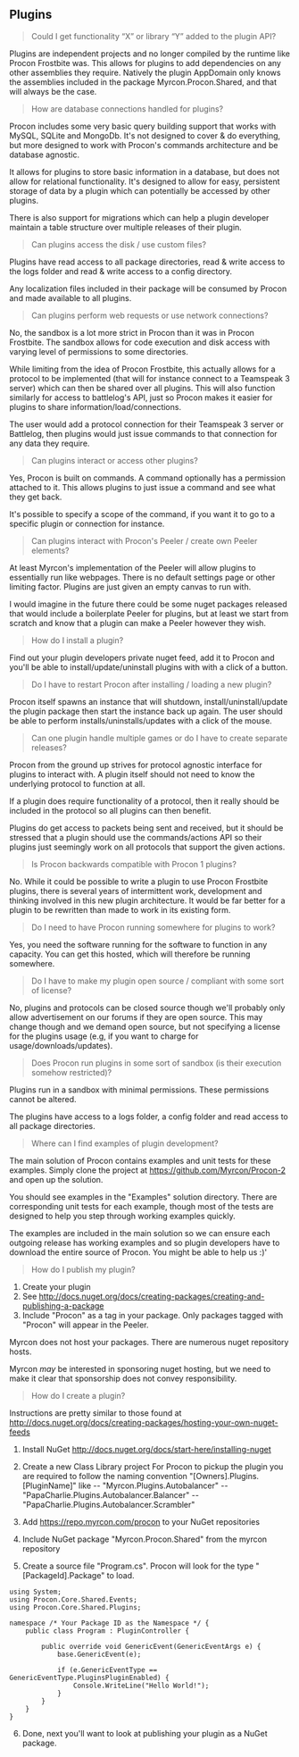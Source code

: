 ## Plugins

> Could I get functionality “X” or library “Y” added to the plugin API?

Plugins are independent projects and no longer compiled by the runtime like Procon Frostbite was. This allows for plugins to add dependencies on any other assemblies they require. Natively the plugin AppDomain only knows the assemblies included in the package Myrcon.Procon.Shared, and that will always be the case.

> How are database connections handled for plugins?

Procon includes some very basic query building support that works with MySQL, SQLite and MongoDb. It's not designed to cover & do everything, but more designed to work with Procon's commands architecture and be database agnostic.

It allows for plugins to store basic information in a database, but does not allow for relational functionality. It's designed to allow for easy, persistent storage of data by a plugin which can potentially be accessed by other plugins.

There is also support for migrations which can help a plugin developer maintain a table structure over multiple releases of their plugin.

> Can plugins access the disk / use custom files?

Plugins have read access to all package directories, read & write access to the logs folder and read & write access to a config directory.

Any localization files included in their package will be consumed by Procon and made available to all plugins.

> Can plugins perform web requests or use network connections?

No, the sandbox is a lot more strict in Procon than it was in Procon Frostbite. The sandbox allows for code execution and disk access with varying level of permissions to some directories.

While limiting from the idea of Procon Frostbite, this actually allows for a protocol to be implemented (that will for instance connect to a Teamspeak 3 server) which can then be shared over all plugins. This will also function similarly for access to battlelog's API, just so Procon makes it easier for plugins to share information/load/connections.

The user would add a protocol connection for their Teamspeak 3 server or Battlelog, then plugins would just issue commands to that connection for any data they require.

> Can plugins interact or access other plugins?

Yes, Procon is built on commands. A command optionally has a permission attached to it. This allows plugins to just issue a command and see what they get back.

It's possible to specify a scope of the command, if you want it to go to a specific plugin or connection for instance.

> Can plugins interact with Procon's Peeler / create own Peeler elements?

At least Myrcon's implementation of the Peeler will allow plugins to essentially run like webpages. There is no default settings page or other limiting factor. Plugins are just given an empty canvas to run with.

I would imagine in the future there could be some nuget packages released that would include a boilerplate Peeler for plugins, but at least we start from scratch and know that a plugin can make a Peeler however they wish.

> How do I install a plugin?

Find out your plugin developers private nuget feed, add it to Procon and you'll be able to install/update/uninstall plugins with with a click of a button.

> Do I have to restart Procon after installing / loading a new plugin?

Procon itself spawns an instance that will shutdown, install/uninstall/update the plugin package then start the instance back up again. The user should be able to perform installs/uninstalls/updates with a click of the mouse.

> Can one plugin handle multiple games or do I have to create separate releases?

Procon from the ground up strives for protocol agnostic interface for plugins to interact with. A plugin itself should not need to know the underlying protocol to function at all.

If a plugin does require functionality of a protocol, then it really should be included in the protocol so all plugins can then benefit.

Plugins do get access to packets being sent and received, but it should be stressed that a plugin should use the commands/actions API so their plugins just seemingly work on all protocols that support the given actions.

> Is Procon backwards compatible with Procon 1 plugins?

No. While it could be possible to write a plugin to use Procon Frostbite plugins, there is several years of intermittent work, development and thinking involved in this new plugin architecture. It would be far better for a plugin to be rewritten than made to work in its existing form.

> Do I need to have Procon running somewhere for plugins to work?

Yes, you need the software running for the software to function in any capacity. You can get this hosted, which will therefore be running somewhere.

> Do I have to make my plugin open source / compliant with some sort of license?

No, plugins and protocols can be closed source though we'll probably only allow advertisement on our forums if they are open source. This may change though and we demand open source, but not specifying a license for the plugins usage (e.g, if you want to charge for usage/downloads/updates).

> Does Procon run plugins in some sort of sandbox (is their execution somehow restricted)?

Plugins run in a sandbox with minimal permissions. These permissions cannot be altered.

The plugins have access to a logs folder, a config folder and read access to all package directories.

> Where can I find examples of plugin development?

The main solution of Procon contains examples and unit tests for these examples. Simply clone the project at https://github.com/Myrcon/Procon-2 and open up the solution.

You should see examples in the "Examples" solution directory. There are corresponding unit tests for each example, though most of the tests are designed to help you step through working examples quickly.

The examples are included in the main solution so we can ensure each outgoing release has working examples and so plugin developers have to download the entire source of Procon. You might be able to help us :)'

> How do I publish my plugin?

1. Create your plugin
2. See http://docs.nuget.org/docs/creating-packages/creating-and-publishing-a-package
3. Include "Procon" as a tag in your package. Only packages tagged with "Procon" will appear in the Peeler.

Myrcon does not host your packages. There are numerous nuget repository hosts.

Myrcon *may* be interested in sponsoring nuget hosting, but we need to make it clear that sponsorship does not convey responsibility.

> How do I create a plugin?

Instructions are pretty similar to those found at http://docs.nuget.org/docs/creating-packages/hosting-your-own-nuget-feeds

1. Install NuGet
http://docs.nuget.org/docs/start-here/installing-nuget

2. Create a new Class Library project
For Procon to pickup the plugin you are required to follow the naming convention "[Owners].Plugins.[PluginName]" like
-- "Myrcon.Plugins.Autobalancer"
-- "PapaCharlie.Plugins.Autobalancer.Balancer"
-- "PapaCharlie.Plugins.Autobalancer.Scrambler"

3. Add https://repo.myrcon.com/procon to your NuGet repositories

4. Include NuGet package "Myrcon.Procon.Shared" from the myrcon repository

5. Create a source file "Program.cs". Procon will look for the type "[PackageId].Package" to load.

```
using System;
using Procon.Core.Shared.Events;
using Procon.Core.Shared.Plugins;

namespace /* Your Package ID as the Namespace */ {
    public class Program : PluginController {

        public override void GenericEvent(GenericEventArgs e) {
            base.GenericEvent(e);

            if (e.GenericEventType == GenericEventType.PluginsPluginEnabled) {
                Console.WriteLine("Hello World!");
            }
        }
    }
}

```

6. Done, next you'll want to look at publishing your plugin as a NuGet package.
